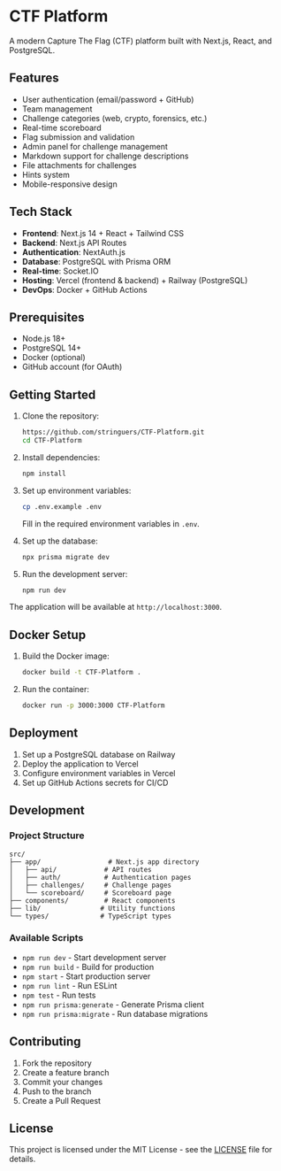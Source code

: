 # CTF Platform

A modern Capture The Flag (CTF) platform built with Next.js, React, and PostgreSQL.

## Features

- User authentication (email/password + GitHub)
- Team management
- Challenge categories (web, crypto, forensics, etc.)
- Real-time scoreboard
- Flag submission and validation
- Admin panel for challenge management
- Markdown support for challenge descriptions
- File attachments for challenges
- Hints system
- Mobile-responsive design

## Tech Stack

- **Frontend**: Next.js 14 + React + Tailwind CSS
- **Backend**: Next.js API Routes
- **Authentication**: NextAuth.js
- **Database**: PostgreSQL with Prisma ORM
- **Real-time**: Socket.IO
- **Hosting**: Vercel (frontend & backend) + Railway (PostgreSQL)
- **DevOps**: Docker + GitHub Actions

## Prerequisites

- Node.js 18+
- PostgreSQL 14+
- Docker (optional)
- GitHub account (for OAuth)

## Getting Started

1. Clone the repository:
   ```bash
   https://github.com/stringuers/CTF-Platform.git
   cd CTF-Platform
   ```

2. Install dependencies:
   ```bash
   npm install
   ```

3. Set up environment variables:
   ```bash
   cp .env.example .env
   ```
   Fill in the required environment variables in `.env`.

4. Set up the database:
   ```bash
   npx prisma migrate dev
   ```

5. Run the development server:
   ```bash
   npm run dev
   ```

The application will be available at `http://localhost:3000`.

## Docker Setup

1. Build the Docker image:
   ```bash
   docker build -t CTF-Platform .
   ```

2. Run the container:
   ```bash
   docker run -p 3000:3000 CTF-Platform
   ```

## Deployment

1. Set up a PostgreSQL database on Railway
2. Deploy the application to Vercel
3. Configure environment variables in Vercel
4. Set up GitHub Actions secrets for CI/CD

## Development

### Project Structure

```
src/
├── app/                 # Next.js app directory
│   ├── api/            # API routes
│   ├── auth/           # Authentication pages
│   ├── challenges/     # Challenge pages
│   └── scoreboard/     # Scoreboard page
├── components/         # React components
├── lib/               # Utility functions
└── types/             # TypeScript types
```

### Available Scripts

- `npm run dev` - Start development server
- `npm run build` - Build for production
- `npm start` - Start production server
- `npm run lint` - Run ESLint
- `npm test` - Run tests
- `npm run prisma:generate` - Generate Prisma client
- `npm run prisma:migrate` - Run database migrations

## Contributing

1. Fork the repository
2. Create a feature branch
3. Commit your changes
4. Push to the branch
5. Create a Pull Request

## License

This project is licensed under the MIT License - see the [LICENSE](LICENSE) file for details.
